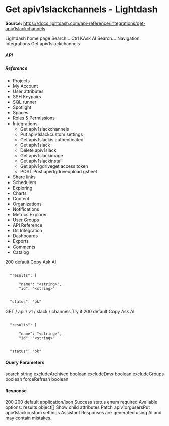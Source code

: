 # Get apiv1slackchannels - Lightdash

**Source:** https://docs.lightdash.com/api-reference/integrations/get-apiv1slackchannels

Lightdash home page
Search...
Ctrl KAsk AI
Search...
Navigation
Integrations
Get apiv1slackchannels
##### API


##### Reference
  * Projects
  * My Account
  * User attributes
  * SSH Keypairs
  * SQL runner
  * Spotlight
  * Spaces
  * Roles & Permissions
  * Integrations
    * Get apiv1slackchannels
    * Put apiv1slackcustom settings
    * Get apiv1slackis authenticated
    * Get apiv1slack
    * Delete apiv1slack
    * Get apiv1slackimage
    * Get apiv1slackinstall
    * Get apiv1gdriveget access token
    * POST
Post apiv1gdriveupload gsheet
  * Share links
  * Schedulers
  * Exploring
  * Charts
  * Content
  * Organizations
  * Notifications
  * Metrics Explorer
  * User Groups
  * API Reference
  * Git Integration
  * Dashboards
  * Exports
  * Comments
  * Catalog


200
default
Copy
Ask AI
```

  "results": [

      "name": "<string>",
      "id": "<string>"


  "status": "ok"

```

GET
/
api
/
v1
/
slack
/
channels
Try it
200
default
Copy
Ask AI
```

  "results": [

      "name": "<string>",
      "id": "<string>"


  "status": "ok"

```

#### Query Parameters
search
string
excludeArchived
boolean
excludeDms
boolean
excludeGroups
boolean
forceRefresh
boolean
#### Response
200
200 default
application/json
Success
status
enum<string>
required
Available options: 
results
object[]
Show child attributes
Patch apiv1orgusersPut apiv1slackcustom settings
Assistant
Responses are generated using AI and may contain mistakes.


